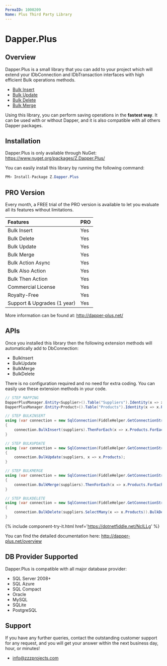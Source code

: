 ```yaml
---
PermaID: 1000209
Name: Plus Third Party Library
---
```


# Dapper.Plus

## Overview
Dapper.Plus is a small library that you can add to your project which will extend your IDbConnection and IDbTransaction interfaces with high efficient Bulk operations methods.

- <a href="http://dapper-plus.net/bulk-insert" target="_blank">Bulk Insert</a>
- <a href="http://dapper-plus.net/bulk-update" target="_blank">Bulk Update</a>
- <a href="http://dapper-plus.net/bulk-delete" target="_blank">Bulk Delete</a>
- <a href="http://dapper-plus.net/bulk-merge" target="_blank">Bulk Merge</a>

Using this library, you can perform saving operations in the **fastest way**. It can be used with or without Dapper, and it is also compatible with all others Dapper packages.

## Installation
Dapper.Plus is only available through NuGet: <a href="https://www.nuget.org/packages/Z.Dapper.Plus/" target="_blank">https://www.nuget.org/packages/Z.Dapper.Plus/</a>

You can easily install this library by running the following command:
```csharp
PM> Install-Package Z.Dapper.Plus
```

## PRO Version
Every month, a FREE trial of the PRO version is available to let you evaluate all its features without limitations.

| Features | PRO |
| :---------- | :----- |
| Bulk Insert | Yes |
| Bulk Delete | Yes |
| Bulk Update | Yes |
| Bulk Merge | Yes |
| Bulk Action Async | Yes |
| Bulk Also Action | Yes |
| Bulk Then Action | Yes |
| Commercial License | Yes |
| Royalty-Free | Yes |
| Support & Upgrades (1 year) | Yes |

More information can be found at: <a href="http://dapper-plus.net/" target="_blank">http://dapper-plus.net/</a>

## APIs
Once you installed this library then the following extension methods will automatically add to DbConnection:

- BulkInsert
- BulkUpdate
- BulkMerge
- BulkDelete

There is no configuration required and no need for extra coding. You can easily use these extension methods in your code.

```csharp
// STEP MAPPING
DapperPlusManager.Entity<Supplier>().Table("Suppliers").Identity(x => x.SupplierID);
DapperPlusManager.Entity<Product>().Table("Products").Identity(x => x.ProductID);

// STEP BULKINSERT
using (var connection = new SqlConnection(FiddleHelper.GetConnectionStringSqlServerW3Schools()))
{
	connection.BulkInsert(suppliers).ThenForEach(x => x.Products.ForEach(y => y.SupplierID =  x.SupplierID)).ThenBulkInsert(x => x.Products);
}

// STEP BULKUPDATE
using (var connection = new SqlConnection(FiddleHelper.GetConnectionStringSqlServerW3Schools()))
{
	connection.BulkUpdate(suppliers, x => x.Products);
}

// STEP BULKMERGE
using (var connection = new SqlConnection(FiddleHelper.GetConnectionStringSqlServerW3Schools()))
{
	connection.BulkMerge(suppliers).ThenForEach(x => x.Products.ForEach(y => y.SupplierID =  x.SupplierID)).ThenBulkMerge(x => x.Products);
}

// STEP BULKDELETE
using (var connection = new SqlConnection(FiddleHelper.GetConnectionStringSqlServerW3Schools()))
{
	connection.BulkDelete(suppliers.SelectMany(x => x.Products)).BulkDelete(suppliers);
}
```
{% include component-try-it.html href='https://dotnetfiddle.net/NcILLg' %}

You can find the detailed documentation here: <a href="http://dapper-plus.net/overview" target="_blank">http://dapper-plus.net/overview</a>

## DB Provider Supported
Dapper.Plus is compatible with all major database provider:

- SQL Server 2008+
- SQL Azure
- SQL Compact
- Oracle
- MySQL
- SQLite
- PostgreSQL

## Support
If you have any further queries, contact the outstanding customer support for any request, and you will get your answer within the next business day, hour, or minutes!
- <a href="mailto:info@zzzprojects.com">info@zzzprojects.com</a>
